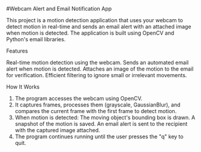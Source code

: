 #Webcam Alert and Email Notification App

This project is a motion detection application that uses your webcam to detect motion in real-time and 
sends an email alert with an attached image when motion is detected. 
The application is built using OpenCV and Python's email libraries.

Features

Real-time motion detection using the webcam.
Sends an automated email alert when motion is detected.
Attaches an image of the motion to the email for verification.
Efficient filtering to ignore small or irrelevant movements.

How It Works

1. The program accesses the webcam using OpenCV.
2. It captures frames, processes them (grayscale, GaussianBlur), and compares the current frame with the first frame to detect motion.
3. When motion is detected:
The moving object's bounding box is drawn.
A snapshot of the motion is saved.
An email alert is sent to the recipient with the captured image attached.
4. The program continues running until the user presses the "q" key to quit.
  
